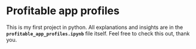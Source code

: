 # Profitable app profiles

This is my first project in python. All explanations and insights are in the  **`profitable_app_profiles.ipynb`** file itself. Feel free to check this out, thank you.